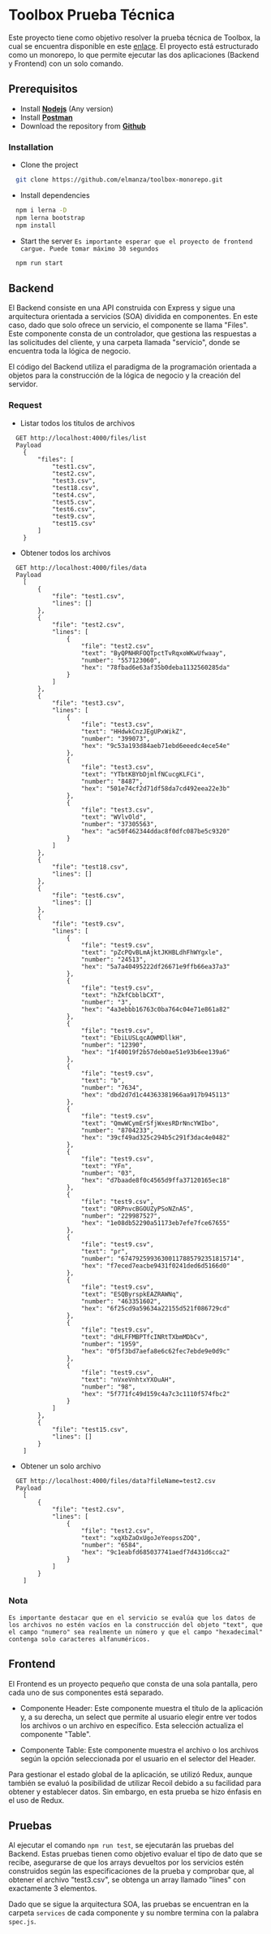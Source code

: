 # Toolbox Prueba Técnica

Este proyecto tiene como objetivo resolver la prueba técnica de Toolbox, la cual se encuentra disponible en este [enlace](https://tbxnet.applytojob.com/questionnaire/5fb6954bc1c6f/prospect_20230510203136_VO4AIUH7RSTLQ5R2/projob_20230510203136_9FLMWDOF2UX4Z2F3). El proyecto está estructurado como un monorepo, lo que permite ejecutar las dos aplicaciones (Backend y Frontend) con un solo comando.

## Prerequisitos

- Install [**Nodejs**](https://nodejs.org/en/) (Any version)
- Install [**Postman**](https://www.postman.com/)
- Download the repository from [**Github**](https://github.com/elmanza/toolbox-monorepo)

### Installation

- Clone the project

```bash
  git clone https://github.com/elmanza/toolbox-monorepo.git
```

- Install dependencies

```bash
  npm i lerna -D
  npm lerna bootstrap
  npm install
```

- Start the server
  `Es importante esperar que el proyecto de frontend cargue. Puede tomar máximo 30 segundos`

```bash
  npm run start
```

## Backend

El Backend consiste en una API construida con Express y sigue una arquitectura orientada a servicios (SOA) dividida en componentes. En este caso, dado que solo ofrece un servicio, el componente se llama "Files". Este componente consta de un controlador, que gestiona las respuestas a las solicitudes del cliente, y una carpeta llamada "servicio", donde se encuentra toda la lógica de negocio.

El código del Backend utiliza el paradigma de la programación orientada a objetos para la construcción de la lógica de negocio y la creación del servidor.

### Request

- Listar todos los titulos de archivos

```http
  GET http://localhost:4000/files/list
  Payload
    {
        "files": [
            "test1.csv",
            "test2.csv",
            "test3.csv",
            "test18.csv",
            "test4.csv",
            "test5.csv",
            "test6.csv",
            "test9.csv",
            "test15.csv"
        ]
    }
```

- Obtener todos los archivos

```http
  GET http://localhost:4000/files/data
  Payload
    [
        {
            "file": "test1.csv",
            "lines": []
        },
        {
            "file": "test2.csv",
            "lines": [
                {
                    "file": "test2.csv",
                    "text": "ByQPNHRFOQTpctTvRqxoWKwUfwaay",
                    "number": "557123060",
                    "hex": "78fbad6e63af35b0deba1132560285da"
                }
            ]
        },
        {
            "file": "test3.csv",
            "lines": [
                {
                    "file": "test3.csv",
                    "text": "HHdwkCnzJEgUPxWikZ",
                    "number": "399073",
                    "hex": "9c53a193d84aeb71ebd6eeedc4ece54e"
                },
                {
                    "file": "test3.csv",
                    "text": "YTbtKBYbDjmlfNCucgKLFCi",
                    "number": "8487",
                    "hex": "501e74cf2d71df58da7cd492eea22e3b"
                },
                {
                    "file": "test3.csv",
                    "text": "WVlvOld",
                    "number": "37305563",
                    "hex": "ac50f462344ddac8f0dfc087be5c9320"
                }
            ]
        },
        {
            "file": "test18.csv",
            "lines": []
        },
        {
            "file": "test6.csv",
            "lines": []
        },
        {
            "file": "test9.csv",
            "lines": [
                {
                    "file": "test9.csv",
                    "text": "pZcPQvBLmAjktJKHBLdhFhWYgxle",
                    "number": "24513",
                    "hex": "5a7a40495222df26671e9ffb66ea37a3"
                },
                {
                    "file": "test9.csv",
                    "text": "hZkfCbblbCXT",
                    "number": "3",
                    "hex": "4a3ebbb16763c0ba764c04e71e861a82"
                },
                {
                    "file": "test9.csv",
                    "text": "EbiLUSLqcAOWMDllkH",
                    "number": "12390",
                    "hex": "1f40019f2b57deb0ae51e93b6ee139a6"
                },
                {
                    "file": "test9.csv",
                    "text": "b",
                    "number": "7634",
                    "hex": "dbd2d7d1c44363381966aa917b945113"
                },
                {
                    "file": "test9.csv",
                    "text": "QmwWCymErSfjWxesRDrNncYWIbo",
                    "number": "8704233",
                    "hex": "39cf49ad325c294b5c291f3dac4e0482"
                },
                {
                    "file": "test9.csv",
                    "text": "YFn",
                    "number": "03",
                    "hex": "d7baade8f0c4565d9ffa37120165ec18"
                },
                {
                    "file": "test9.csv",
                    "text": "ORPnvcBGOUZyPSoNZnAS",
                    "number": "229987527",
                    "hex": "1e08db52290a51173eb7efe7fce67655"
                },
                {
                    "file": "test9.csv",
                    "text": "pr",
                    "number": "67479259936300117885792351815714",
                    "hex": "f7eced7eacbe9431f0241ded6d5166d0"
                },
                {
                    "file": "test9.csv",
                    "text": "ESQByrspkEAZRAWNq",
                    "number": "463351602",
                    "hex": "6f25cd9a59634a22155d521f086729cd"
                },
                {
                    "file": "test9.csv",
                    "text": "dHLFFMBPTfcINRtTXbmMDbCv",
                    "number": "1959",
                    "hex": "0f5f3bd7aefa8e6c62fec7ebde9e0d9c"
                },
                {
                    "file": "test9.csv",
                    "text": "nVxeVnhtxYXOuAH",
                    "number": "98",
                    "hex": "5f771fc49d159c4a7c3c1110f574fbc2"
                }
            ]
        },
        {
            "file": "test15.csv",
            "lines": []
        }
    ]
```

- Obtener un solo archivo

```http
  GET http://localhost:4000/files/data?fileName=test2.csv
  Payload
    [
        {
            "file": "test2.csv",
            "lines": [
                {
                    "file": "test2.csv",
                    "text": "xqXbZaOxUgoJeYeopssZOQ",
                    "number": "6584",
                    "hex": "9c1eabfd685037741aedf7d431d6cca2"
                }
            ]
        }
    ]
```

### Nota

`Es importante destacar que en el servicio se evalúa que los datos de los archivos no estén vacíos en la construcción del objeto "text", que el campo "numero" sea realmente un número y que el campo "hexadecimal" contenga solo caracteres alfanuméricos.`

## Frontend

El Frontend es un proyecto pequeño que consta de una sola pantalla, pero cada uno de sus componentes está separado.

- Componente Header: Este componente muestra el título de la aplicación y, a su derecha, un select que permite al usuario elegir entre ver todos los archivos o un archivo en específico. Esta selección actualiza el componente "Table".

- Componente Table: Este componente muestra el archivo o los archivos según la opción seleccionada por el usuario en el selector del Header.

Para gestionar el estado global de la aplicación, se utilizó Redux, aunque también se evaluó la posibilidad de utilizar Recoil debido a su facilidad para obtener y establecer datos. Sin embargo, en esta prueba se hizo énfasis en el uso de Redux.

## Pruebas

Al ejecutar el comando `npm run test`, se ejecutarán las pruebas del Backend. Estas pruebas tienen como objetivo evaluar el tipo de dato que se recibe, asegurarse de que los arrays devueltos por los servicios estén construidos según las especificaciones de la prueba y comprobar que, al obtener el archivo "test3.csv", se obtenga un array llamado "lines" con exactamente 3 elementos.

Dado que se sigue la arquitectura SOA, las pruebas se encuentran en la carpeta `services` de cada componente y su nombre termina con la palabra `spec.js`.
